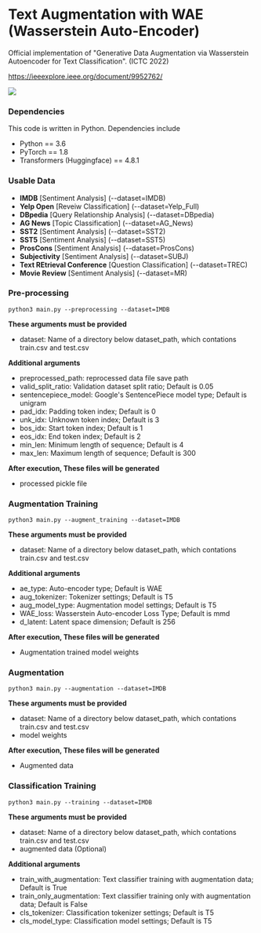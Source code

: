 # Text Augmentation with WAE (Wasserstein Auto-Encoder)

Official implementation of "Generative Data Augmentation via Wasserstein Autoencoder for Text Classification". (ICTC 2022)

https://ieeexplore.ieee.org/document/9952762/

<img src="./image/fig1_red.jpg">

### Dependencies

This code is written in Python. Dependencies include

* Python == 3.6
* PyTorch == 1.8
* Transformers (Huggingface) == 4.8.1

### Usable Data
* **IMDB** [Sentiment Analysis] (--dataset=IMDB)
* **Yelp Open** [Reveiw Classification] (--dataset=Yelp_Full)
* **DBpedia** [Query Relationship Analysis] (--dataset=DBpedia)
* **AG News** [Topic Classification] (--dataset=AG_News)
* **SST2** [Sentiment Analysis] (--dataset=SST2)
* **SST5** [Sentiment Analysis] (--dataset=SST5)
* **ProsCons** [Sentiment Analysis] (--dataset=ProsCons)
* **Subjectivity** [Sentiment Analysis] (--dataset=SUBJ)
* **Text REtrieval Conference** [Question Classification] (--dataset=TREC)
* **Movie Review** [Sentiment Analysis] (--dataset=MR)

### Pre-processing

```
python3 main.py --preprocessing --dataset=IMDB
```

**These arguments must be provided**
- dataset: Name of a directory below dataset_path, which contations train.csv and test.csv

**Additional arguments**
- preprocessed_path: reprocessed data file save path
- valid_split_ratio: Validation dataset split ratio; Default is 0.05
- sentencepiece_model: Google's SentencePiece model type; Default is unigram
- pad_idx: Padding token index; Default is 0
- unk_idx: Unknown token index; Default is 3
- bos_idx: Start token index; Default is 1
- eos_idx: End token index; Default is 2
- min_len: Minimum length of sequence; Default is 4
- max_len: Maximum length of sequence; Default is 300

**After execution, These files will be generated**
- processed pickle file

### Augmentation Training

```
python3 main.py --augment_training --dataset=IMDB
```

**These arguments must be provided**
- dataset: Name of a directory below dataset_path, which contations train.csv and test.csv

**Additional arguments**
- ae_type: Auto-encoder type; Default is WAE
- aug_tokenizer: Tokenizer settings; Default is T5
- aug_model_type: Augmentation model settings; Default is T5
- WAE_loss: Wasserstein Auto-encoder Loss Type; Default is mmd
- d_latent: Latent space dimension; Default is 256


**After execution, These files will be generated**
- Augmentation trained model weights

### Augmentation

```
python3 main.py --augmentation --dataset=IMDB
```

**These arguments must be provided**
- dataset: Name of a directory below dataset_path, which contations train.csv and test.csv
- model weights

**After execution, These files will be generated**
- Augmented data

### Classification Training

```
python3 main.py --training --dataset=IMDB
```

**These arguments must be provided**
- dataset: Name of a directory below dataset_path, which contations train.csv and test.csv
- augmented data (Optional)

**Additional arguments**
- train_with_augmentation: Text classifier training with augmentation data; Default is True
- train_only_augmentation: Text classifier training only with augmentation data; Default is False
- cls_tokenizer: Classification tokenizer settings; Default is T5
- cls_model_type: Classification model settings; Default is T5
